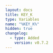 ```yaml
---
layout: docs
title: KEY_K
type: Variables
name: "%KEY_K%"
hidden: true
changelog:
  - type: Added
    version: v0.7.2
---
```

